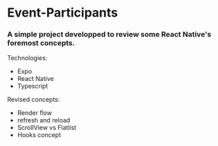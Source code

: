 # Event-Participants

### A simple project developped to review some React Native's foremost concepts.

Technologies:
- Expo
- React Native
- Typescript

Revised concepts:
- Render flow
- refresh and reload
- ScrollView vs Flatlist
- Hooks concept

